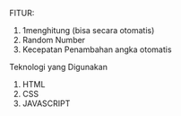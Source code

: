FITUR:
1. 1menghitung (bisa secara otomatis)
2. Random Number
3. Kecepatan Penambahan angka otomatis

Teknologi yang Digunakan
1. HTML
2. CSS
3. JAVASCRIPT
